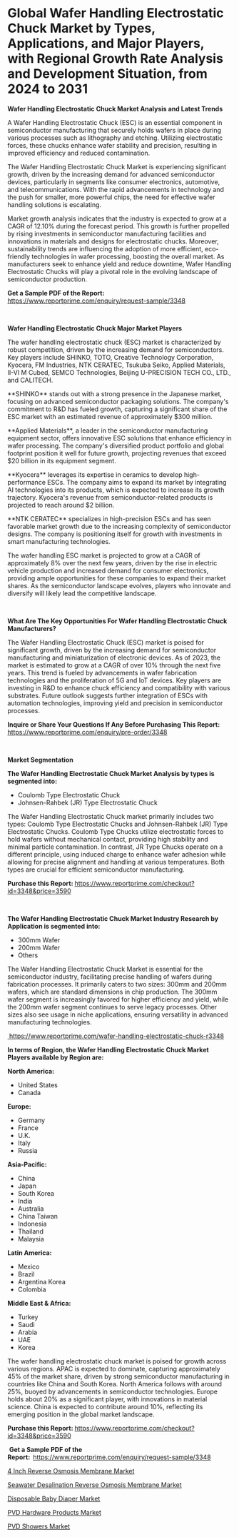 <p><h1>Global Wafer Handling Electrostatic Chuck Market by Types, Applications, and Major Players, with Regional Growth Rate Analysis and Development Situation, from 2024 to 2031</h1></p><p><strong>Wafer Handling Electrostatic Chuck Market Analysis and Latest Trends</strong></p>
<p><p>A Wafer Handling Electrostatic Chuck (ESC) is an essential component in semiconductor manufacturing that securely holds wafers in place during various processes such as lithography and etching. Utilizing electrostatic forces, these chucks enhance wafer stability and precision, resulting in improved efficiency and reduced contamination.</p><p>The Wafer Handling Electrostatic Chuck Market is experiencing significant growth, driven by the increasing demand for advanced semiconductor devices, particularly in segments like consumer electronics, automotive, and telecommunications. With the rapid advancements in technology and the push for smaller, more powerful chips, the need for effective wafer handling solutions is escalating.</p><p>Market growth analysis indicates that the industry is expected to grow at a CAGR of 12.10% during the forecast period. This growth is further propelled by rising investments in semiconductor manufacturing facilities and innovations in materials and designs for electrostatic chucks. Moreover, sustainability trends are influencing the adoption of more efficient, eco-friendly technologies in wafer processing, boosting the overall market. As manufacturers seek to enhance yield and reduce downtime, Wafer Handling Electrostatic Chucks will play a pivotal role in the evolving landscape of semiconductor production.</p></p>
<p><strong>Get a Sample PDF of the Report:&nbsp;</strong> <a href="https://www.reportprime.com/enquiry/request-sample/3348?utm_campaign=1179&utm_medium=2&utm_source=Github&utm_content=ia&utm_term=10102024&utm_id=wafer-handling-electrostatic-chuck">https://www.reportprime.com/enquiry/request-sample/3348</a></p>
<p>&nbsp;</p>
<p><strong>Wafer Handling Electrostatic Chuck Major Market Players</strong></p>
<p><p>The wafer handling electrostatic chuck (ESC) market is characterized by robust competition, driven by the increasing demand for semiconductors. Key players include SHINKO, TOTO, Creative Technology Corporation, Kyocera, FM Industries, NTK CERATEC, Tsukuba Seiko, Applied Materials, II-VI M Cubed, SEMCO Technologies, Beijing U-PRECISION TECH CO., LTD., and CALITECH.</p><p>**SHINKO** stands out with a strong presence in the Japanese market, focusing on advanced semiconductor packaging solutions. The company's commitment to R&D has fueled growth, capturing a significant share of the ESC market with an estimated revenue of approximately $300 million.</p><p>**Applied Materials**, a leader in the semiconductor manufacturing equipment sector, offers innovative ESC solutions that enhance efficiency in wafer processing. The company's diversified product portfolio and global footprint position it well for future growth, projecting revenues that exceed $20 billion in its equipment segment.</p><p>**Kyocera** leverages its expertise in ceramics to develop high-performance ESCs. The company aims to expand its market by integrating AI technologies into its products, which is expected to increase its growth trajectory. Kyocera's revenue from semiconductor-related products is projected to reach around $2 billion.</p><p>**NTK CERATEC** specializes in high-precision ESCs and has seen favorable market growth due to the increasing complexity of semiconductor designs. The company is positioning itself for growth with investments in smart manufacturing technologies.</p><p>The wafer handling ESC market is projected to grow at a CAGR of approximately 8% over the next few years, driven by the rise in electric vehicle production and increased demand for consumer electronics, providing ample opportunities for these companies to expand their market shares. As the semiconductor landscape evolves, players who innovate and diversify will likely lead the competitive landscape.</p></p>
<p>&nbsp;</p>
<p><strong>What Are The Key Opportunities For Wafer Handling Electrostatic Chuck Manufacturers?</strong></p>
<p><p>The Wafer Handling Electrostatic Chuck (ESC) market is poised for significant growth, driven by the increasing demand for semiconductor manufacturing and miniaturization of electronic devices. As of 2023, the market is estimated to grow at a CAGR of over 10% through the next five years. This trend is fueled by advancements in wafer fabrication technologies and the proliferation of 5G and IoT devices. Key players are investing in R&D to enhance chuck efficiency and compatibility with various substrates. Future outlook suggests further integration of ESCs with automation technologies, improving yield and precision in semiconductor processes.</p></p>
<p><strong>Inquire or Share Your Questions If Any Before Purchasing This Report:</strong> <a href="https://www.reportprime.com/enquiry/pre-order/3348?utm_campaign=1179&utm_medium=2&utm_source=Github&utm_content=ia&utm_term=10102024&utm_id=wafer-handling-electrostatic-chuck">https://www.reportprime.com/enquiry/pre-order/3348</a></p>
<p>&nbsp;</p>
<p><strong>Market Segmentation</strong></p>
<p><strong>The Wafer Handling Electrostatic Chuck Market Analysis by types is segmented into:</strong></p>
<p><ul><li>Coulomb Type Electrostatic Chuck</li><li>Johnsen-Rahbek (JR) Type Electrostatic Chuck</li></ul></p>
<p><p>The Wafer Handling Electrostatic Chuck market primarily includes two types: Coulomb Type Electrostatic Chucks and Johnsen-Rahbek (JR) Type Electrostatic Chucks. Coulomb Type Chucks utilize electrostatic forces to hold wafers without mechanical contact, providing high stability and minimal particle contamination. In contrast, JR Type Chucks operate on a different principle, using induced charge to enhance wafer adhesion while allowing for precise alignment and handling at various temperatures. Both types are crucial for efficient semiconductor manufacturing.</p></p>
<p><strong>Purchase this Report:&nbsp;</strong><a href="https://www.reportprime.com/checkout?id=3348&price=3590&utm_campaign=1179&utm_medium=2&utm_source=Github&utm_content=ia&utm_term=10102024&utm_id=wafer-handling-electrostatic-chuck">https://www.reportprime.com/checkout?id=3348&price=3590</a></p>
<p>&nbsp;</p>
<p><strong>The Wafer Handling Electrostatic Chuck Market Industry Research by Application is segmented into:</strong></p>
<p><ul><li>300mm Wafer</li><li>200mm Wafer</li><li>Others</li></ul></p>
<p><p>The Wafer Handling Electrostatic Chuck Market is essential for the semiconductor industry, facilitating precise handling of wafers during fabrication processes. It primarily caters to two sizes: 300mm and 200mm wafers, which are standard dimensions in chip production. The 300mm wafer segment is increasingly favored for higher efficiency and yield, while the 200mm wafer segment continues to serve legacy processes. Other sizes also see usage in niche applications, ensuring versatility in advanced manufacturing technologies.</p></p>
<p><a href="https://www.reportprime.com/wafer-handling-electrostatic-chuck-r3348?utm_campaign=1179&utm_medium=2&utm_source=Github&utm_content=ia&utm_term=10102024&utm_id=wafer-handling-electrostatic-chuck">&nbsp;https://www.reportprime.com/wafer-handling-electrostatic-chuck-r3348</a></p>
<p><strong>In terms of Region, the Wafer Handling Electrostatic Chuck Market Players available by Region are:</strong></p>
<p>
    <p> <strong> North America: </strong>
        <ul>
            <li>United States</li>
            <li>Canada</li>
        </ul>
        </p> 
    <p> <strong> Europe: </strong>
        <ul>
            <li>Germany</li>
            <li>France</li>
            <li>U.K.</li>
            <li>Italy</li>
            <li>Russia</li>
        </ul>
        </p> 
    <p> <strong> Asia-Pacific: </strong>
        <ul>
            <li>China</li>
            <li>Japan</li>
            <li>South Korea</li>
            <li>India</li>
            <li>Australia</li>
            <li>China Taiwan</li>
            <li>Indonesia</li>
            <li>Thailand</li>
            <li>Malaysia</li>
        </ul>
        </p> 
    <p> <strong> Latin America: </strong>
        <ul>
            <li>Mexico</li>
            <li>Brazil</li>
            <li>Argentina Korea</li>
            <li>Colombia</li>
        </ul>
        </p> 
    <p> <strong> Middle East & Africa: </strong>
        <ul>
            <li>Turkey</li>
            <li>Saudi</li>
            <li>Arabia</li>
            <li>UAE</li>
            <li>Korea</li>
        </ul>
    </p>
    </p>
<p><p>The wafer handling electrostatic chuck market is poised for growth across various regions. APAC is expected to dominate, capturing approximately 45% of the market share, driven by strong semiconductor manufacturing in countries like China and South Korea. North America follows with around 25%, buoyed by advancements in semiconductor technologies. Europe holds about 20% as a significant player, with innovations in material science. China is expected to contribute around 10%, reflecting its emerging position in the global market landscape.</p></p>
<p><strong>Purchase this Report: </strong><a href="https://www.reportprime.com/checkout?id=3348&price=3590&utm_campaign=1179&utm_medium=2&utm_source=Github&utm_content=ia&utm_term=10102024&utm_id=wafer-handling-electrostatic-chuck">https://www.reportprime.com/checkout?id=3348&price=3590</a></p>
<p>&nbsp;<strong>Get a Sample PDF of the Report:&nbsp;&nbsp;</strong><a href="https://www.reportprime.com/enquiry/request-sample/3348?utm_campaign=1179&utm_medium=2&utm_source=Github&utm_content=ia&utm_term=10102024&utm_id=wafer-handling-electrostatic-chuck">https://www.reportprime.com/enquiry/request-sample/3348</a></p>
<p><strong></strong></p>
<p><p><a href="https://www.linkedin.com/pulse/4-inch-reverse-osmosis-membrane-market-outlook-forecast-from-ntcfc?utm_campaign=1179&utm_medium=2&utm_source=Github&utm_content=ia&utm_term=10102024&utm_id=wafer-handling-electrostatic-chuck">4 Inch Reverse Osmosis Membrane Market</a></p><p><a href="https://www.linkedin.com/pulse/sustainability-trends-seawater-desalination-reverse-osmosis-1wokc?utm_campaign=1179&utm_medium=2&utm_source=Github&utm_content=ia&utm_term=10102024&utm_id=wafer-handling-electrostatic-chuck">Seawater Desalination Reverse Osmosis Membrane Market</a></p><p><a href="https://www.linkedin.com/pulse/disposable-baby-diaper-market-size-growth-trends-statistics-owjyc?utm_campaign=1179&utm_medium=2&utm_source=Github&utm_content=ia&utm_term=10102024&utm_id=wafer-handling-electrostatic-chuck">Disposable Baby Diaper Market</a></p><p><a href="https://www.linkedin.com/pulse/pvd-hardware-products-market-ecosystem-competitive-landscape-ttzqc?utm_campaign=1179&utm_medium=2&utm_source=Github&utm_content=ia&utm_term=10102024&utm_id=wafer-handling-electrostatic-chuck">PVD Hardware Products Market</a></p><p><a href="https://www.linkedin.com/pulse/pvd-showers-market-trends-strategic-insights-2024-2031-ntfgc?utm_campaign=1179&utm_medium=2&utm_source=Github&utm_content=ia&utm_term=10102024&utm_id=wafer-handling-electrostatic-chuck">PVD Showers Market</a></p></p>